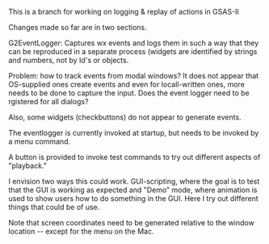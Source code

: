 This is a branch for working on logging & replay of actions in GSAS-II

Changes made so far are in two sections. 

G2EventLogger: Captures wx events and logs them in such a way that they can be reproduced in a separate process (widgets are identified by strings and numbers, not by Id's or objects. 

Problem: how to track events from modal windows? It does not appear that OS-supplied ones create events and even for locall-written ones, more needs to be done to capture the input. Does the event logger need to be rgistered for all dialogs?

Also, some widgets (checkbuttons) do not appear to generate events. 

The eventlogger is currently invoked at startup, but needs to be invoked by a menu command. 

A button is provided to invoke test commands to try out different aspects of "playback."

I envision two ways this could work. GUI-scripting, where the goal is to test that the GUI is working as expected and "Demo" mode, where animation is used to show users how to do something in the GUI. Here I try out different things that could be of use.  

Note that screen coordinates need to be generated relative to the window location -- except for the menu on the Mac. 
